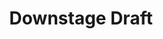 ---
layout: game
title:  "Downstage Draft"
location: Games/DownstageDraft.html
width: 960
height: 600
desc: "A boy, bored at the theater, wanders backstage and encounters a different kind of challenge"
time: 7 days
made: Kongregate Game Jam
jampage: https://www.kongregate.com/games/theijzm/downstage-draft
display-order: 1
---